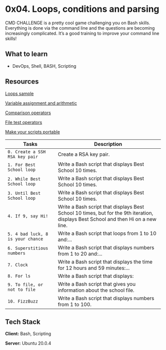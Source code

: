 
# 0x04. Loops, conditions and parsing

CMD CHALLENGE is a pretty cool game challenging you on Bash skills. Everything is done via the command line and the questions are becoming increasingly complicated. It’s a good training to improve your command line skills!

## What to learn
- DevOps, Shell, BASH, Scripting

##  Resources
[Loops sample](https://intranet.alxswe.com/rltoken/wT98UJfv_E2tk4yP9PcLLw)

[Variable assignment and arithmetic](https://intranet.alxswe.com/rltoken/olvOKX699pq50rkHRE5cSA)

[Comparison operators](https://intranet.alxswe.com/rltoken/HxohzllkOWh0t4dy_HptIQ)

[File test operators](https://intranet.alxswe.com/rltoken/g8of2ABPEJfCNtPrDQaqVw)

[Make your scripts portable](https://intranet.alxswe.com/rltoken/O0Ay21p7tDhfLMsYbtAKug)



| Tasks             | Description                                                                |
| ----------------- | ------------------------------------------------------------------ |
| `0. Create a SSH RSA key pair` | Create a RSA key pair. |
| `1. For Best School loop`| Write a Bash script that displays Best School 10 times. |
| `2. While Best School loop` | Write a Bash script that displays Best School 10 times. |
| `3. Until Best School loop` | Write a Bash script that displays Best School 10 times. |
| `4. If 9, say Hi!`| Write a Bash script that displays Best School 10 times, but for the 9th iteration, displays Best School and then Hi on a new line. |
| `5. 4 bad luck, 8 is your chance` | Write a Bash script that loops from 1 to 10 and:... |
| `6. Superstitious numbers` | Write a Bash script that displays numbers from 1 to 20 and:... |
| `7. Clock`| Write a Bash script that displays the time for 12 hours and 59 minutes:... |
| `8. For ls` | Write a Bash script that displays: |
| `9. To file, or not to file` | Write a Bash script that gives you information about the school file. |
| `10. FizzBuzz`| Write a Bash script that displays numbers from 1 to 100. |

## Tech Stack

**Client:** Bash, Scripting

**Server:** Ubuntu 20.0.4


